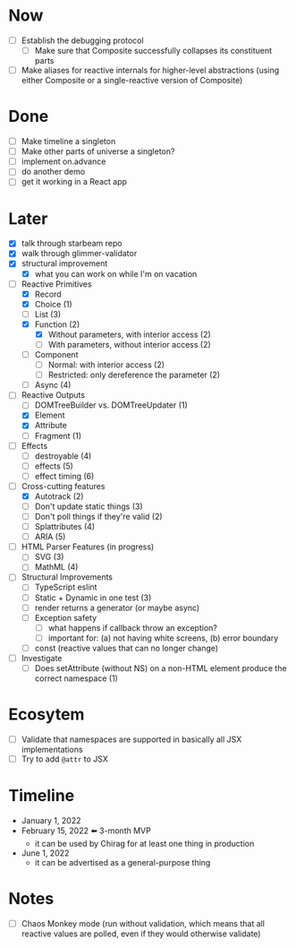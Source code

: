 # Now

- [ ] Establish the debugging protocol
  - [ ] Make sure that Composite successfully collapses its constituent parts
- [ ] Make aliases for reactive internals for higher-level abstractions (using either Composite or a single-reactive version of Composite)

# Done

- [ ] Make timeline a singleton
- [ ] Make other parts of universe a singleton?
- [ ] implement on.advance
- [ ] do another demo
- [ ] get it working in a React app

# Later

- [x] talk through starbeam repo
- [x] walk through glimmer-validator
- [x] structural improvement
  - [x] what you can work on while I'm on vacation
- [ ] Reactive Primitives
  - [x] Record
  - [x] Choice (1)
  - [ ] List (3)
  - [x] Function (2)
    - [x] Without parameters, with interior access (2)
    - [ ] With parameters, without interior access (2)
  - [ ] Component
    - [ ] Normal: with interior access (2)
    - [ ] Restricted: only dereference the parameter (2)
  - [ ] Async (4)
- [ ] Reactive Outputs
  - [ ] DOMTreeBuilder vs. DOMTreeUpdater (1)
  - [x] Element
  - [x] Attribute
  - [ ] Fragment (1)
- [ ] Effects
  - [ ] destroyable (4)
  - [ ] effects (5)
  - [ ] effect timing (6)
- [ ] Cross-cutting features
  - [x] Autotrack (2)
  - [ ] Don't update static things (3)
  - [ ] Don't poll things if they're valid (2)
  - [ ] Splattributes (4)
  - [ ] ARIA (5)
- [ ] HTML Parser Features (in progress)
  - [ ] SVG (3)
  - [ ] MathML (4)
- [ ] Structural Improvements
  - [ ] TypeScript eslint
  - [ ] Static + Dynamic in one test (3)
  - [ ] render returns a generator (or maybe async)
  - [ ] Exception safety
    - [ ] what happens if callback throw an exception?
    - [ ] important for: (a) not having white screens, (b) error boundary
  - [ ] const (reactive values that can no longer change)
- [ ] Investigate
  - [ ] Does setAttribute (without NS) on a non-HTML element produce the correct namespace (1)

# Ecosytem

- [ ] Validate that namespaces are supported in basically all JSX implementations
- [ ] Try to add `@attr` to JSX

# Timeline

- January 1, 2022
- February 15, 2022 ⬅️ 3-month MVP
  - it can be used by Chirag for at least one thing in production
- June 1, 2022
  - it can be advertised as a general-purpose thing

# Notes

- [ ] Chaos Monkey mode (run without validation, which means that all reactive
      values are polled, even if they would otherwise validate)
